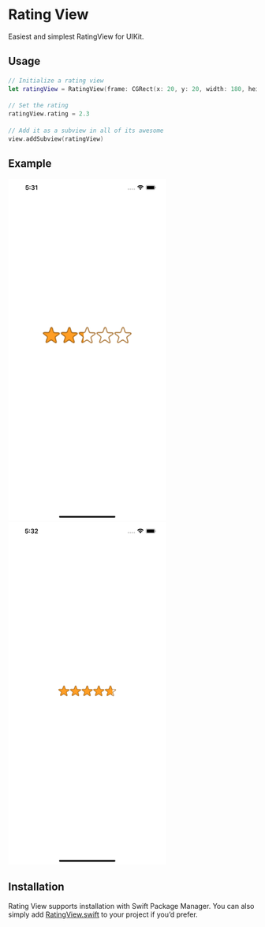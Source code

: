 # Rating View

Easiest and simplest RatingView for UIKit.

## Usage

``` swift
// Initialize a rating view
let ratingView = RatingView(frame: CGRect(x: 20, y: 20, width: 180, height: 36))

// Set the rating
ratingView.rating = 2.3

// Add it as a subview in all of its awesome
view.addSubview(ratingView)
```

## Example

<img src="Screenshots/Screenshot-1.png" width="320" alt="Screenshot 1"> <img src="Screenshots/Screenshot-2.png" width="320" alt="Screenshot 2">


## Installation

Rating View supports installation with Swift Package Manager. You can also simply add [RatingView.swift](Sources/RatingView/RatingView.swift) to your project if you’d prefer.
